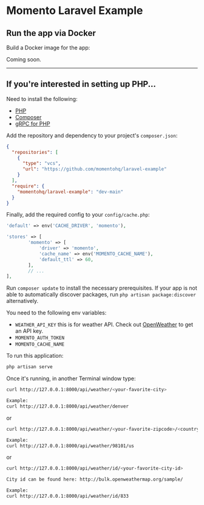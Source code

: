 # Momento Laravel Example

## Run the app via Docker

Build a Docker image for the app:

Coming soon.

---

## If you're interested in setting up PHP...

Need to install the following:

- [PHP](https://www.php.net/manual/en/install.macosx.packages.php)
- [Composer](https://getcomposer.org/doc/00-intro.md#installation-linux-unix-macos)
- [gRPC for PHP](https://cloud.google.com/php/grpc)

Add the repository and dependency to your project's `composer.json`:

```json
{
  "repositories": [
    {
      "type": "vcs",
      "url": "https://github.com/momentohq/laravel-example"
    }
  ],
  "require": {
    "momentohq/laravel-example": "dev-main"
  }
}
```

Finally, add the required config to your `config/cache.php`:

```php
'default' => env('CACHE_DRIVER', 'momento'),

'stores' => [
        'momento' => [
            'driver' => 'momento',
            'cache_name' => env('MOMENTO_CACHE_NAME'),
            'default_ttl' => 60,
        ],
		// ...
],
```

Run `composer update` to install the necessary prerequisites.
If your app is not able to automatically discover packages, run `php artisan package:discover` alternatively.

You need to the following env variables:

- `WEATHER_API_KEY` this is for weather API. Check out [OpenWeather](https://openweathermap.org/) to get an API key.
- `MOMENTO_AUTH_TOKEN`
- `MOMENTO_CACHE_NAME`

To run this application:

```bash
php artisan serve
```

Once it's running, in another Terminal window type:

```bash
curl http://127.0.0.1:8000/api/weather/<your-favorite-city>

Example:
curl http://127.0.0.1:8000/api/weather/denver
```

or

```bash
curl http://127.0.0.1:8000/api/weather/<your-favorite-zipcode>/<country-code-such-as-us>

Example:
curl http://127.0.0.1:8000/api/weather/98101/us
```

or

```bash
curl http://127.0.0.1:8000/api/weather/id/<your-favorite-city-id>

City id can be found here: http://bulk.openweathermap.org/sample/

Example:
curl http://127.0.0.1:8000/api/weather/id/833
```
